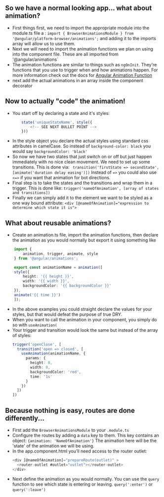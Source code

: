 ## So we have a normal looking app... what about animation?

*  First things first, we need to import the appropriate module into the module.ts file a : `import { BrowserAnimationsModule } from '@angular/platform-browser/animations';` and adding it to the imports array will allow us to use them.
* Next we will need to import the animation functions we plan on using into the component file. These are all imported from '@angular/animations`
* The animation functions are similar to things such as `ngOnInit`. They're functions that you use to trigger when and how animations happen. For more information check out the docs for [Angular Animation Function](https://angular.io/guide/animations#animations-api-summary)
* next add the actual animations in an array inside the component decorator

## Now to actually "code" the animation!
* You start off by declaring a state and it's styles: 
    ``` typescript
        state('uniqueStateName', style({
            <!-- SEE NEXT BULLET POINT -->
        }))
    ```
* In the style object you declare the actual styles using standard css attributes in camelCase. So instead of `background-color: black` you would say `backgroundColor: 'black'`
* So now we have two states that just switch on or off but just happen immediately with no nice clean movement. We need to set up some transitions. This is done via: ` transition('firstState => secondState', [animate('duration delay easing')])` Instead of `=>` you could also use `<=>` if you want that animation for bot directions.
* Final step is to take the states and the transitions and wrap them in a trigger. This is done like: `trigger('nameOfAnimation', [array of states and transitions])`
* Finally we can simply add it to the element we want to be styled as a one way bound attribute: `<div [@nameOfAnimation]="expression to determine which state it is">`


## What about reusable animations?
* Create an animation.ts file, import the animation functions, then declare the animation as you would normally but export it using something like 
``` typescript
    import {
        animation, trigger, animate, style
    } from '@angular/animations';

    export const animationName = animation([
    style({
        height: '{{ height }}',
        width: '{{ width }}',
        backgroundColor: '{{ backgroundColor }}'
    }),
    animate('{{ time }}')
    ]);
```
* In the above examples you could straight declare the values for your styles, but that would defeat the purpose of true DRY. 
* When you want to call the animation in your component, you simply do so with `useAnimation(`
* Your trigger and transition would look the same but instead of the array of styles: 
    ``` typescript
    trigger('openClose', [
      transition('open => closed', [
        useAnimation(animationName, {
          params: {
            height: 0,
            width: 0,
            backgroundColor: 'red',
            time: '1s'
          }
        })
      ])
    ])
    ```

## Because nothing is easy, routes are done differently...
* First add the `BrowserAnimationsModule` to your `.module.ts`
* Configure the routes by adding a `data` key to them. This key contains an object: `{animation: 'NameOfAnimation'}` The animation here will be the 'state' of the animation we will be using.
* In the app.component.html you'll need access to the router outlet: 
    ``` typescript 
    <div [@nameOfAnimation]="prepareRoute(outlet)" >
      <router-outlet #outlet="outlet"></router-outlet>
    </div>
    ```
* Next define the animation as you would normally. You can use the `query` function to see which state is entering or leaving. `query(':enter')` or `query(':leave')`
